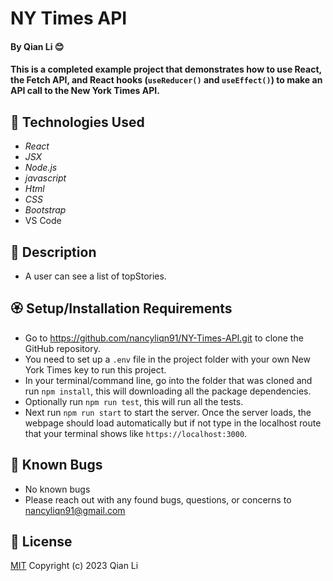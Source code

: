 #  NY Times API

#### By Qian Li 😊

#### This is a completed example project that demonstrates how to use React, the Fetch API, and React hooks (`useReducer()` and `useEffect()`) to make an API call to the New York Times API.

## 🌼 Technologies Used

* _React_
* _JSX_
* _Node.js_
* _javascript_
* _Html_
* _CSS_
* _Bootstrap_
* VS Code

## 🌺 Description

* A user can see a list of topStories.


## 🏵️ Setup/Installation Requirements

* Go to https://github.com/nancyliqn91/NY-Times-API.git to clone the GitHub repository.
* You need to set up a `.env` file in the project folder with your own New York Times key to run this project.
* In your terminal/command line, go into the folder that was cloned and run `npm install`, this will downloading all the package dependencies.
* Optionally run `npm run test`, this will run all the tests.
* Next run `npm run start` to start the server. Once the server loads, the webpage should load automatically but if not type in the localhost route that your terminal shows like `https://localhost:3000`.

## 🌷 Known Bugs

* No known bugs
* Please reach out with any found bugs, questions, or concerns to nancyliqn91@gmail.com

## 🌹 License
[MIT](license.txt)
Copyright (c) 2023 Qian Li



